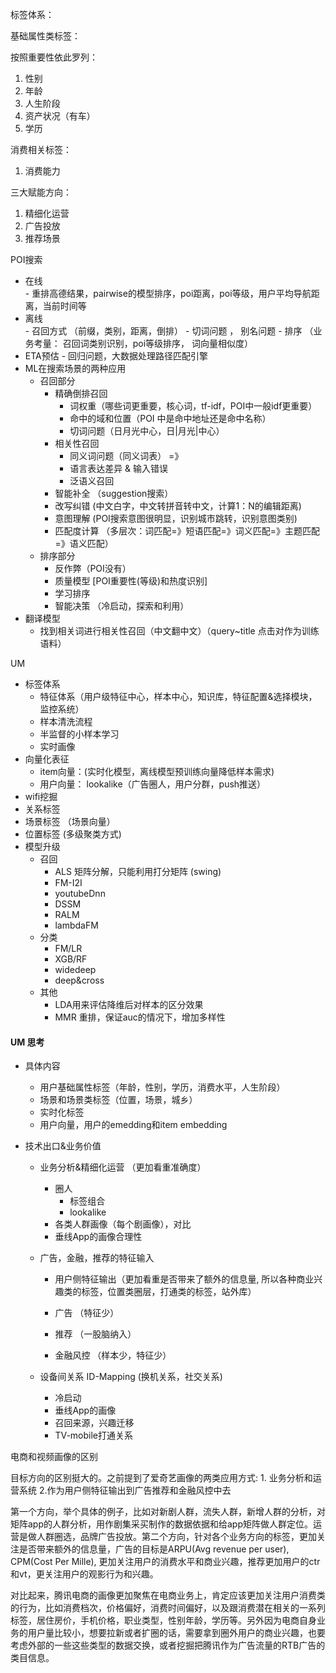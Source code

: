 标签体系：



基础属性类标签：

按照重要性依此罗列：

1. 性别
2. 年龄
3. 人生阶段
4. 资产状况（有车）
5. 学历

消费相关标签：

1. 消费能力



三大赋能方向：

1. 精细化运营
2. 广告投放
3. 推荐场景



POI搜索    

   -  在线  
                        -  重排高德结果，pairwise的模型排序，poi距离，poi等级，用户平均导航距离，当前时间等
   -  离线  
                        -  召回方式 （前缀，类别，距离，倒排）
                        -  切词问题 ， 别名问题
                        -  排序 （业务考量： 召回词类别识别，poi等级排序， 词向量相似度）
   -  ETA预估
                        -  回归问题，大数据处理路径匹配引擎
 -  ML在搜索场景的两种应用
      -  召回部分
           -  精确倒排召回
                 -  词权重（哪些词更重要，核心词，tf-idf，POI中一般idf更重要）
                 -  命中的域和位置（POI 中是命中地址还是命中名称）
                 -  切词问题（日月光中心，日|月光|中心）
           -  相关性召回 
                -  同义词问题（同义词表） =》
                -  语言表达差异 & 输入错误
                -  泛语义召回
           -  智能补全 （suggestion搜索）
           -  改写纠错   (中文白字，中文转拼音转中文，计算1：N的编辑距离)
           -  意图理解   (POI搜索意图很明显，识别城市跳转，识别意图类别)
           -  匹配度计算  （多层次：词匹配=》短语匹配=》词义匹配=》主题匹配=》语义匹配）
      -  排序部分
            -  反作弊（POI没有）
            -  质量模型 [POI重要性(等级)和热度识别]
            -  学习排序  
            -  智能决策  （冷启动，探索和利用）
-  翻译模型 
     -  找到相关词进行相关性召回（中文翻中文）（query~title 点击对作为训练语料）

UM

- 标签体系
  - 特征体系（用户级特征中心，样本中心，知识库，特征配置&选择模块，监控系统）
  - 样本清洗流程
  - 半监督的小样本学习
  - 实时画像
- 向量化表征
  - item向量：(实时化模型，离线模型预训练向量降低样本需求)
  - 用户向量： lookalike（广告圈人，用户分群，push推送） 
-  wifi挖掘
  - 关系标签 
  - 场景标签 （场景向量）
  - 位置标签 (多级聚类方式)     
- 模型升级
  - 召回
    - ALS 矩阵分解，只能利用打分矩阵 (swing)
    - FM-I2I
    - youtubeDnn
    - DSSM
    - RALM
    - lambdaFM
  - 分类
    - FM/LR
    - XGB/RF
    - widedeep
    - deep&cross
  - 其他
    - LDA用来评估降维后对样本的区分效果
    - MMR 重排，保证auc的情况下，增加多样性



#### UM 思考

- 具体内容

  - 用户基础属性标签（年龄，性别，学历，消费水平，人生阶段）
  - 场景和场景类标签（位置，场景，城乡）
  - 实时化标签
  - 用户向量，用户的emedding和item embedding

- 技术出口&业务价值

  - 业务分析&精细化运营 （更加看重准确度）

    - 圈人 
      - 标签组合
      - lookalike
    - 各类人群画像（每个剧画像），对比
    - 垂线App的画像合理性

  - 广告，金融，推荐的特征输入

    - 用户侧特征输出（更加看重是否带来了额外的信息量, 所以各种商业兴趣类的标签，位置类圈层，打通类的标签，站外库）

    - 广告 （特征少）
    - 推荐   （一股脑纳入）
    - 金融风控 （样本少，特征少）

  - 设备间关系 ID-Mapping (换机关系，社交关系)

    - 冷启动
    - 垂线App的画像
    - 召回来源，兴趣迁移
    - TV-mobile打通关系



电商和视频画像的区别

目标方向的区别挺大的。之前提到了爱奇艺画像的两类应用方式: 1. 业务分析和运营系统 2.作为用户侧特征输出到广告推荐和金融风控中去

第一个方向，举个具体的例子，比如对新剧人群，流失人群，新增人群的分析，对矩阵app的人群分析，用作剧集采买制作的数据依据和给app矩阵做人群定位。运营是做人群圈选，品牌广告投放。第二个方向，针对各个业务方向的标签，更加关注是否带来额外的信息量，广告的目标是ARPU(Avg revenue per user), CPM(Cost Per Mille), 更加关注用户的消费水平和商业兴趣，推荐更加用户的ctr和vt，更关注用户的观影行为和兴趣。

对比起来，腾讯电商的画像更加聚焦在电商业务上，肯定应该更加关注用户消费类的行为，比如消费档次，价格偏好，消费时间偏好，以及跟消费潜在相关的一系列标签，居住房价，手机价格，职业类型，性别年龄，学历等。另外因为电商自身业务的用户量比较小，想要拉新或者扩圈的话，需要拿到圈外用户的商业兴趣，也要考虑外部的一些这些类型的数据交换，或者挖掘把腾讯作为广告流量的RTB广告的类目信息。

